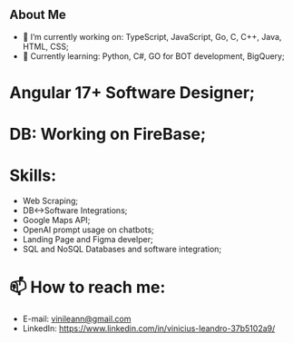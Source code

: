 ## About Me
- 🔭 I’m currently working on: TypeScript, JavaScript, Go, C, C++, Java, HTML, CSS;
- 🌱 Currently learning: Python, C#, GO for BOT development, BigQuery;
# Angular 17+ Software Designer;
# DB: Working on FireBase;
# Skills:
- Web Scraping;
- DB<->Software Integrations;
- Google Maps API;
- OpenAI prompt usage on chatbots;
- Landing Page and Figma develper;
- SQL and NoSQL Databases and software integration;
# 📫 How to reach me:
- E-mail: vinileann@gmail.com
- LinkedIn: https://www.linkedin.com/in/vinicius-leandro-37b5102a9/
